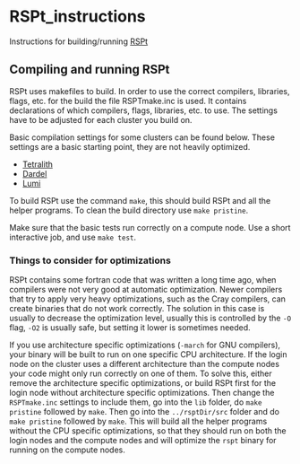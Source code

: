 # RSPt_instructions
Instructions for building/running [RSPt](https://github.com/uumaterialstheory/rspt)

## Compiling and running RSPt
RSPt uses makefiles to build. In order to use the correct compilers, libraries, flags, etc. for the build
the file RSPTmake.inc is used. It contains declarations of which compilers, flags, libraries, etc. to use.
The settings have to be adjusted for each cluster you build on.


Basic compilation settings for some clusters can be found below. These settings are a basic starting point,
 they are not heavily optimized.
- [Tetralith](docs/tetralith.md)
- [Dardel](docs/dardel.md)
- [Lumi](docs/lumi.md)

To build RSPt use the command `make`, this should build RSPt and all the helper programs. To clean the build
directory use `make pristine`.

Make sure that the basic tests run correctly on a compute node. Use a short interactive job, and use `make test`.

### Things to consider for optimizations
RSPt contains some fortran code that was written a long time ago, when compilers were not very good at
automatic optimization. Newer compilers that try to apply very heavy optimizations, such as the Cray
compilers, can create binaries that do not work correctly. The solution in this case is usually to decrease the
optimization level, usually this is controlled by the `-O` flag, `-O2` is usually safe, but setting it lower is
sometimes needed.

If you use architecture specific optimizations (`-march` for GNU compilers), your binary will be built
to run on one specific CPU architecture. If the login node on the cluster uses a different architecture than the
compute nodes your code might only run correctly on one of them. To solve this, either remove the architecture
specific optimizations, or build RSPt first for the login node without architecture specific optimizations. Then
change the `RSPTmake.inc` settings to include them, go into the `lib` folder, do `make pristine` followed by `make`.
Then go into the `../rsptDir/src` folder and do `make pristine` followed by `make`. This will build all the helper
programs without the CPU specific optimizations, so that they should run on both the login nodes and the compute
nodes and will optimize the `rspt` binary for running on the compute nodes.

